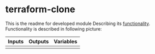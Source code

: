 # terraform-clone


This is the readme for developed module Describing its <u>functionality</u>. Functionality is described in following picture:

| Inputs | Outputs | Variables |
| ------ | ------- | --------- |
|        |         |           |

